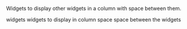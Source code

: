 Widgets to display other widgets in a column with space between them.

widgets <Collection of WBAWidgets> widgets to display in column 
space <Smi> space between the widgets